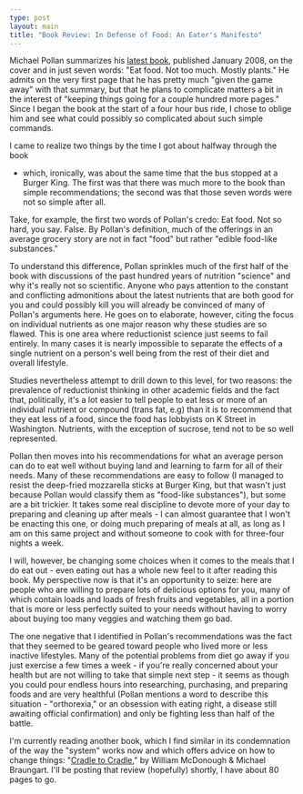 ```yaml
---
type: post
layout: main
title: "Book Review: In Defense of Food: An Eater's Manifesto"
---
```

Michael Pollan summarizes his [latest
book](http://www.michaelpollan.com/indefense.php), published January 2008, on
the cover and in just seven words: "Eat food. Not too much. Mostly plants." He
admits on the very first page that he has pretty much "given the game away"
with that summary, but that he plans to complicate matters a bit in the
interest of "keeping things going for a couple hundred more pages." Since I
began the book at the start of a four hour bus ride, I chose to oblige him and
see what could possibly so complicated about such simple commands.

  
I came to realize two things by the time I got about halfway through the book
- which, ironically, was about the same time that the bus stopped at a Burger
King. The first was that there was much more to the book than simple
recommendations; the second was that those seven words were not so simple
after all.

  
Take, for example, the first two words of Pollan's credo: Eat food. Not so
hard, you say. False. By Pollan's definition, much of the offerings in an
average grocery story are not in fact "food" but rather "edible food-like
substances."

  
To understand this difference, Pollan sprinkles much of the first half of the
book with discussions of the past hundred years of nutrition "science" and why
it's really not so scientific. Anyone who pays attention to the constant and
conflicting admonitions about the latest nutrients that are both good for you
and could possibly kill you will already be convinced of many of Pollan's
arguments here. He goes on to elaborate, however, citing the focus on
individual nutrients as one major reason why these studies are so flawed. This
is one area where reductionist science just seems to fail entirely. In many
cases it is nearly impossible to separate the effects of a single nutrient on
a person's well being from the rest of their diet and overall lifestyle.

  
Studies nevertheless attempt to drill down to this level, for two reasons: the
prevalence of reductionist thinking in other academic fields and the fact
that, politically, it's a lot easier to tell people to eat less or more of an
individual nutrient or compound (trans fat, e.g) than it is to recommend that
they eat less of a food, since the food has lobbyists on K Street in
Washington. Nutrients, with the exception of sucrose, tend not to be so well
represented.

  
Pollan then moves into his recommendations for what an average person can do
to eat well without buying land and learning to farm for all of their needs.
Many of these recommendations are easy to follow (I managed to resist the
deep-fried mozzarella sticks at Burger King, but that wasn't just because
Pollan would classify them as "food-like substances"), but some are a bit
trickier. It takes some real discipline to devote more of your day to
preparing and cleaning up after meals - I can almost guarantee that I won't be
enacting this one, or doing much preparing of meals at all, as long as I am on
this same project and without someone to cook with for three-four nights a
week.

  
I will, however, be changing some choices when it comes to the meals that I do
eat out - even eating out has a whole new feel to it after reading this book.
My perspective now is that it's an opportunity to seize: here are people who
are willing to prepare lots of delicious options for you, many of which
contain loads and loads of fresh fruits and vegetables, all in a portion that
is more or less perfectly suited to your needs without having to worry about
buying too many veggies and watching them go bad.

  
The one negative that I identified in Pollan's recommendations was the fact
that they seemed to be geared toward people who lived more or less inactive
lifestyles. Many of the potential problems from diet go away if you just
exercise a few times a week - if you're really concerned about your health but
are not willing to take that simple next step - it seems as though you could
pour endless hours into researching, purchasing, and preparing foods and are
very healthful (Pollan mentions a word to describe this situation -
"orthorexia," or an obsession with eating right, a disease still awaiting
official confirmation) and only be fighting less than half of the battle.

  
I'm currently reading another book, which I find similar in its condemnation
of the way the "system" works now and which offers advice on how to change
things: "[Cradle to Cradle](http://www.mcdonough.com/cradle_to_cradle.htm),"
by William McDonough & Michael Braungart. I'll be posting that review
(hopefully) shortly, I have about 80 pages to go.

